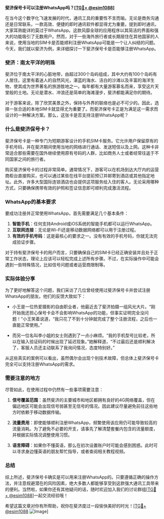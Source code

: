 **斐济保号卡可以注册WhatsApp吗？[[TG💪+ @esim1088](https://t.me/s/esim1088)]**

在当今这个数字化飞速发展的时代，通讯工具的重要性不言而喻。无论是商务沟通还是日常联系，一款高效、便捷的即时通讯软件都显得尤为重要。提到即时通讯，大家耳熟能详的莫过于WhatsApp。这款风靡全球的应用程序以其简洁的界面和强大的功能吸引了无数用户。然而，对于一些海外旅行者或长期居住在其他国家的人来说，使用当地的SIM卡是否能顺利注册WhatsApp可能是一个让人纠结的问题。今天，我们就以斐济为例，来详细探讨一下斐济保号卡是否能够注册WhatsApp。

### 斐济：南太平洋的明珠

斐济位于南太平洋的心脏地带，由超过300个岛屿组成，其中大约有100个岛屿有人居住。这里有着迷人的自然风光，湛蓝的海水、洁白的沙滩以及丰富的海洋生物，使其成为世界著名的旅游胜地之一。每年都有大量游客慕名而来，享受这片天堂般的土地。无论是潜水、冲浪还是简单的海滩漫步，斐济都能满足你的期待。

对于游客来说，除了欣赏美景之外，保持与外界的联络也是必不可少的。因此，选择一张合适的本地SIM卡就显得尤为重要了。而斐济保号卡正是为满足这一需求而设计的一种解决方案。那么，这张卡是否支持注册WhatsApp呢？

### 什么是斐济保号卡？

斐济保号卡是一种专门为短期游客设计的手机SIM卡服务。它允许用户保留原有的手机号码，并在斐济期间使用当地的网络进行通话、发送短信以及上网。这种卡非常适合那些需要在国外继续使用原有号码的人群，比如商务人士或者经常往返于不同国家之间的旅行者。

购买斐济保号卡的过程非常简单。通常情况下，游客可以在机场到达大厅内的运营商柜台直接购买，也可以通过某些在线平台提前预订并邮寄到酒店或其他指定地址。此外，许多大型国际连锁酒店也会提供这项服务给入住的客人。无论采用哪种方式，只要确保携带有效的护照和签证信息即可顺利完成激活流程。

### WhatsApp的基本要求

要成功注册并正常使用WhatsApp，首先需要满足几个基本条件：

1. **智能手机**：任何支持Android或iOS系统的智能手机都可以运行WhatsApp。
2. **互联网连接**：无论是Wi-Fi还是移动数据网络都可以用于注册过程。
3. **有效的手机号码**：这是最核心的要求之一。没有有效的手机号码，你就无法完成验证步骤。

对于持有斐济保号卡的用户而言，只要确保自己的SIM卡已经正确安装并且处于正常工作状态，理论上应该可以轻松完成上述所有步骤。不过，在实际操作中可能会遇到一些特殊情况，比如信号问题或者运营商限制等。

### 实际体验分享

为了更好地解答这个问题，我们采访了几位曾经使用过斐济保号卡并尝试注册WhatsApp的朋友。他们的反馈大致如下：

- 小王是一位热爱摄影的自由职业者，他最近去了斐济拍摄一组风光大片。“刚开始我还担心保号卡会不会影响WhatsApp的功能，但事实证明完全没问题！”小王笑着说道，“我只花了不到十分钟就完成了整个注册流程，之后也一直能正常使用。”

- 而另一位名叫李小姐的女士则遇到了一点小麻烦。“我的手机型号比较老，所以在输入验证码的时候出现了延迟现象。”她解释道，“不过最后还是顺利解决了，客服人员还主动联系了我询问情况，态度特别好。”

从这些真实的案例可以看出，虽然偶尔会出现个别技术故障，但总体上斐济保号卡完全可以支持注册WhatsApp的需求。

### 需要注意的地方

尽管如此，在使用过程中仍然有一些事项需要注意：

1. **信号覆盖范围**：虽然斐济的主要城市和地区都拥有良好的4G网络覆盖，但在偏远地区可能会出现信号弱甚至无信号的情况。因此建议尽量避免前往这些地方时依赖于移动数据传输。

2. **流量费用**：即使能够顺利注册WhatsApp，频繁使用该应用仍可能导致较高的流量消耗。为了避免不必要的开支，请事先了解清楚套餐内包含的流量额度，并根据实际情况调整使用习惯。

3. **语言障碍**：如果你不懂英语，那么在初次设置账户时可能会感到困惑。此时可以寻求身边懂英语的朋友帮忙指导，或者查阅相关教程视频。

### 总结

综上所述，斐济保号卡确实是可以用来注册WhatsApp的。只要遵循正确的操作方法，并注意规避潜在的风险因素，绝大多数人都能够享受到这款强大通讯工具带来的便利。当然啦，如果你还有其他疑问的话，随时欢迎加入我们的讨论群组[[TG💪+ @esim1088](https://t.me/s/esim1088)]一起交流经验哦！

希望这篇文章对你有所帮助，祝你在斐济度过一段愉快美好的时光！[[TG💪+ @esim1088](https://t.me/s/esim1088) ![Image](https://i.postimg.cc/4NQfJmqS/Snipaste-2025-05-13-00-14-12.png)]